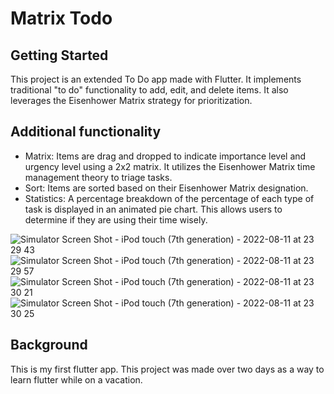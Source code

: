 # Matrix Todo

## Getting Started

This project is an extended To Do app made with Flutter. It implements traditional "to do" functionality to add, edit, and delete items. It also leverages the Eisenhower Matrix strategy for prioritization.

## Additional functionality

- Matrix: Items are drag and dropped to indicate importance level and urgency level using a 2x2 matrix. It utilizes the Eisenhower Matrix time management theory to triage tasks.
- Sort: Items are sorted based on their Eisenhower Matrix designation.
- Statistics: A percentage breakdown of the percentage of each type of task is displayed in an animated pie chart. This allows users to determine if they are using their time wisely.

![Simulator Screen Shot - iPod touch (7th generation) - 2022-08-11 at 23 29 43](https://user-images.githubusercontent.com/71263658/184285348-31aed352-982a-4f7a-a288-b445b84bb2dc.png)
![Simulator Screen Shot - iPod touch (7th generation) - 2022-08-11 at 23 29 57](https://user-images.githubusercontent.com/71263658/184285354-d56e9a5c-e698-4b59-ba4b-05bb7718f2a8.png)
![Simulator Screen Shot - iPod touch (7th generation) - 2022-08-11 at 23 30 21](https://user-images.githubusercontent.com/71263658/184285358-0209a7f8-73c7-4c30-aee7-a30cc45481b6.png)
![Simulator Screen Shot - iPod touch (7th generation) - 2022-08-11 at 23 30 25](https://user-images.githubusercontent.com/71263658/184285366-c38d31d6-116b-4534-83df-92cc1085c7a6.png)


## Background

This is my first flutter app. This project was made over two days as a way to learn flutter while on a vacation.
